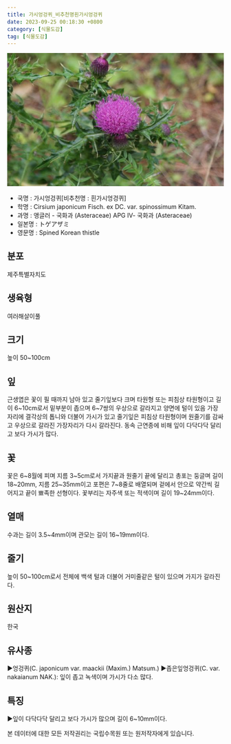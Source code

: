 ```yaml
---
title: 가시엉겅퀴_비추천명흰가시엉겅퀴
date: 2023-09-25 00:18:30 +0800
category: [식물도감]
tag: [식물도감]
---
```




![가시엉겅퀴[비추천명 : 흰가시엉겅퀴]](/assets/img/fileUpload/plants/basic/Compositae/Cirsium/2537/2537_20160817145317193files_th2.jpg)
- 국명 : 가시엉겅퀴[비추천명 : 흰가시엉겅퀴]
- 학명 : Cirsium japonicum Fisch. ex DC. var. spinossimum Kitam.
- 과명 : 앵글러 - 국화과 (Asteraceae) APG Ⅳ- 국화과 (Asteraceae)
- 일본명 : トゲアザミ
- 영문명 : Spined Korean thistle


## 분포
제주특별자치도
## 생육형
여러해살이풀
## 크기
높이 50~100cm
## 잎
근생엽은 꽃이 필 때까지 남아 있고 줄기잎보다 크며 타원형 또는 피침상 타원형이고 길이 6~10cm로서 밑부분이 좁으며 6~7쌍의 우상으로 갈라지고 양면에 털이 있음 가장자리에 결각상의 톱니와 더불어 가시가 있고 줄기잎은 피침상 타원형이며 원줄기를 감싸고 우상으로 갈라진 가장자리가 다시 갈라진다. 동속 근연종에 비해 잎이 다닥다닥 달리고 보다 가시가 많다.
## 꽃
꽃은 6~8월에 피며 지름 3~5cm로서 가지끝과 원줄기 끝에 달리고 총포는 둥글며 길이 18~20mm, 지름 25~35mm이고 포편은 7~8줄로 배열되며 겉에서 안으로 약간씩 길어지고 끝이 뾰족한 선형이다. 꽃부리는 자주색 또는 적색이며 길이 19~24mm이다.
## 열매
수과는 길이 3.5~4mm이며 관모는 길이 16~19mm이다.
## 줄기
높이 50~100cm로서 전체에 백색 털과 더불어 거미줄같은 털이 있으며 가지가 갈라진다.
## 원산지
한국
## 유사종
▶엉겅퀴(C. japonicum var. maackii (Maxim.) Matsum.)
▶좁은잎엉겅퀴(C. var. nakaianum NAK.): 잎이 좁고 녹색이며 가시가 다소 많다.
## 특징
▶잎이 다닥다닥 달리고 보다 가시가 많으며 길이 6~10mm이다.






본 데이터에 대한 모든 저작권리는 국립수목원 또는 원저작자에게 있습니다.
